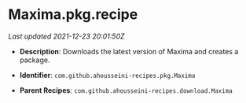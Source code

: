 # Maxima.pkg.recipe

_Last updated 2021-12-23 20:01:50Z_

- **Description**: Downloads the latest version of Maxima and creates a package.

- **Identifier**: `com.github.ahousseini-recipes.pkg.Maxima`

- **Parent Recipes**: `com.github.ahousseini-recipes.download.Maxima`
